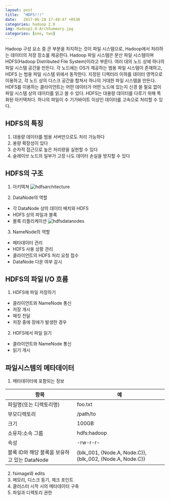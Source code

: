 ```yaml
---
layout: post
title:  "HDFS!!!"
date:   2017-06-28 17:49:47 +0530
categories: hadoop 2.0
img: Hadoop2.0-ArchSummary.jpg
categories: [one, two]
---
```

Hadoop 구성 요소 중 큰 부분을 차지하는 것이 파일 시스템으로, Hadoop에서 처리하는 데이터의 저장 장소를 제공한다. Hadoop 파일 시스템은 분산 파일 시스템이며 HDFS(Hadoop Distributed File System)이라고 부른다. 여러 대의 노드 상에 하나의 파일 시스템 공간을 만든다. 각 노드에는 OS가 제공하는 범용 파일 시스템이 존재하고, HDFS 는 범용 파일 시스템 위에서 동작한다. 지정된 디렉터리 이하를 데이터 영역으로 이용하고, 각 노드 상의 디스크 공간을 합쳐서 하나의 거대한 파일 시스템을 만든다. HDFS를 이용하는 클라이언트는 어떤 데이터가 어떤 노드에 있는지 신경 쓸 필요 없이 파일 시스템 상의 데이터를 읽고 쓸 수 있다. HDFS는 대용량 데이터를 다루기 위해 특화된 아키텍처다. 하나의 파일이 수 기가바이트 이상인 데이터를 고속으로 처리할 수 있다.

## HDFS의 특징
1. 대용량 데이터를 범용 서버만으로도 처리 가능하다
2. 용량 확장성이 있다
3. 순차적 접근으로 높은 처리량을 실현할 수 있다
4. 슬레이브 노드의 일부가 고장 나도 데이터 손실을 방지할 수 있다

## HDFS의 구조
1. 아키텍쳐
![hdfsarchitecture]({{site.baseurl}}/images/hdfsarchitecture.gif)

2. DataNode의 역할
- 각 DataNode 상의 데이터 배치와 HDFS
- HDFS 상의 파일과 블록
- 블록 리플리케이션
![hdfsdatanodes]({{site.baseurl}}/images/hdfsdatanodes.gif)

3. NameNode의 역할
- 메타데이터 관리
- HDFS 사용 상황 관리
- 클라이언트의 HDFS 처리 요청 접수
- DataNode 다운 여부 감시

## HDFS의 파일 I/O 흐름
1. HDFS에 파일 저장하기
- 클라이언트와 NameNode 통신
- 저장 개시
- 패킷 전달
- 저장 중에 장애가 발생한 경우

2. HDFS에서 파일 읽기
- 클라이언트와 NameNode 통신
- 읽기 개시

## 파일시스템의 메타데이터
1. 메타데이터에 포함되는 정보

|항목   |예   |
|---|---|
|파일명(또는 디렉토리명)   |foo.txt   |
|부모디렉토리   |/path/to   |
|크기   |100GB   |
|소유자:소속 그룹   |hdfs:hadoop   |
|속성   |-rw-r-r-   |
|블록 ID와 해당 블록을 보유하고 있는 DataNode   |{blk_001, {Node.A, Node.C}},{blk_002, {Node.A, Node.C}}|

2. fsimage와 edits
3. 메모리, 디스크 동기, 체크 포인트
4. 클러스터 시작 시의 메타데이터 구축
5. 파일과 디렉토리 권한
